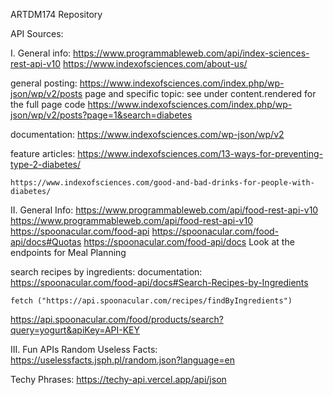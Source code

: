 ARTDM174 Repository

API Sources:

I. General info:
https://www.programmableweb.com/api/index-sciences-rest-api-v10
https://www.indexofsciences.com/about-us/

general posting:
    https://www.indexofsciences.com/index.php/wp-json/wp/v2/posts
page and specific topic:
see under content.rendered for the full page code
    https://www.indexofsciences.com/index.php/wp-json/wp/v2/posts?page=1&search=diabetes

documentation:
    https://www.indexofsciences.com/wp-json/wp/v2

feature articles:
    https://www.indexofsciences.com/13-ways-for-preventing-type-2-diabetes/

    https://www.indexofsciences.com/good-and-bad-drinks-for-people-with-diabetes/



II. General Info:
https://www.programmableweb.com/api/food-rest-api-v10
https://www.programmableweb.com/api/food-rest-api-v10
https://spoonacular.com/food-api
https://spoonacular.com/food-api/docs#Quotas
https://spoonacular.com/food-api/docs
Look at the endpoints for Meal Planning

search recipes by ingredients:
documentation:
    https://spoonacular.com/food-api/docs#Search-Recipes-by-Ingredients

    fetch ("https://api.spoonacular.com/recipes/findByIngredients")

https://api.spoonacular.com/food/products/search?query=yogurt&apiKey=API-KEY

III. Fun APIs
Random Useless Facts:
    https://uselessfacts.jsph.pl/random.json?language=en

Techy Phrases:
    https://techy-api.vercel.app/api/json
